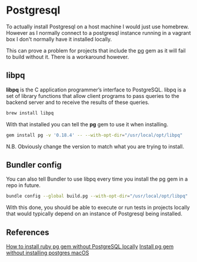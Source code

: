 # Postgresql

To actually install Postgresql on a host machine I would just use homebrew. However as I normally connect to a postgresql instance running in a vagrant box I don't normally have it installed locally.

This can prove a problem for projects that include the [pg](https://bitbucket.org/ged/ruby-pg/wiki/Home) gem as it will fail to build without it. There is a workaround however.

## libpq

**libpq** is the C application programmer’s interface to PostgreSQL. libpq is a set of library functions that allow client programs to pass queries to the backend server and to receive the results of these queries.

```bash
brew install libpq
```

With that installed you can tell the **pg** gem to use it when installing.

```bash
gem install pg -v '0.18.4' -- --with-opt-dir="/usr/local/opt/libpq"
```

N.B. Obviously change the version to match what you are trying to install.

## Bundler config

You can also tell Bundler to use libpq every time you install the pg gem in a repo in future.

```bash
bundle config --global build.pg --with-opt-dir="/usr/local/opt/libpq"
```

With this done, you should be able to execute or run tests in projects locally that would typically depend on an instance of Postgresql being installed.

## References

[How to install ruby pg gem without PostgreSQL locally](https://michaelrigart.be/install-pg-ruby-gem-without-postgresql/)
[Install pg gem without installing postgres macOS](https://stackoverflow.com/a/46784625)
